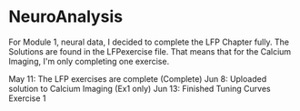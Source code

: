 # NeuroAnalysis
For Module 1, neural data, I decided to complete the LFP Chapter fully. The Solutions are found in the LFPexercise file. That means that for the Calcium Imaging, I'm only completing one exercise.

May 11: The LFP exercises are complete (Complete)
Jun  8: Uploaded solution to Calcium Imaging (Ex1 only)
Jun 13: Finished Tuning Curves Exercise 1

